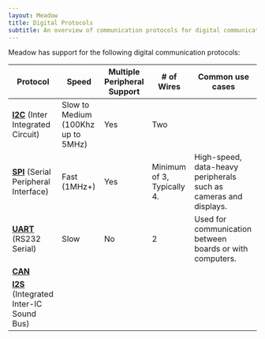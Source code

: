 ```yaml
---
layout: Meadow
title: Digital Protocols
subtitle: An overview of communication protocols for digital communications.
---
```


Meadow has support for the following digital communication protocols:

| Protocol | Speed | Multiple Peripheral Support | # of Wires                                                | Common use cases |
|----------|-------|-----------------------------|-----------|-----|
|   **[I2C](/Meadow/Meadow_Basics/IO/Digital/Protocols/I2C)** (Inter Integrated Circuit)    | Slow to Medium (100Khz up to 5MHz)  | Yes | Two | | Short distance. Sensors, LCD displays, low-speed peripherals. |
|   **[SPI](/Meadow/Meadow_Basics/IO/Digital/Protocols/SPI)** (Serial Peripheral Interface)   | Fast (1MHz+)  | Yes | Minimum of 3, Typically 4. | High-speed, data-heavy peripherals such as cameras and displays. |
|  **[UART](/Meadow/Meadow_Basics/IO/Digital/Protocols/UART)** (RS232 Serial)  | Slow  | No | 2 | Used for communication between boards or with computers. |
| **[CAN](/Meadow/Meadow_Basics/IO/Digital/Protocols/CAN)** |
| **[I2S](/Meadow/Meadow_Basics/IO/Digital/Protocols/I2S)** (Integrated Inter-IC Sound Bus) |
